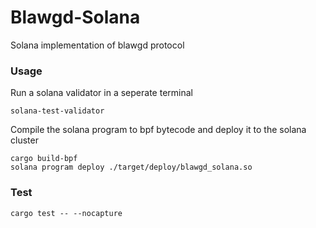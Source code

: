 # Blawgd-Solana
Solana implementation of blawgd protocol



### Usage
Run a solana validator in a seperate terminal
```
solana-test-validator
```

Compile the solana program to bpf bytecode and deploy it to the solana cluster
```
cargo build-bpf
solana program deploy ./target/deploy/blawgd_solana.so
```




### Test
```
cargo test -- --nocapture
```

